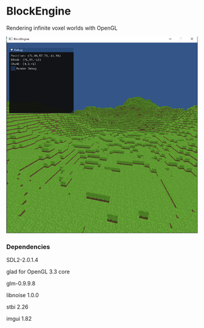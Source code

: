 # BlockEngine
Rendering infinite voxel worlds with OpenGL

![Screenshot](screenshot.PNG)

### Dependencies
SDL2-2.0.1.4

glad for OpenGL 3.3 core

glm-0.9.9.8

libnoise 1.0.0

stbi 2.26

imgui 1.82


